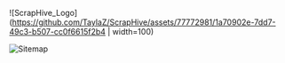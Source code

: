 ![ScrapHive_Logo](https://github.com/TaylaZ/ScrapHive/assets/77772981/1a70902e-7dd7-49c3-b507-cc0f6615f2b4 | width=100)


![Sitemap](https://github.com/TaylaZ/ScrapHive/assets/77772981/b5c1db4b-4553-4398-9fc1-94df57e6acf5)


